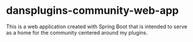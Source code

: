 # dansplugins-community-web-app
This is a web application created with Spring Boot that is intended to serve as a home for the community centered around my plugins.
